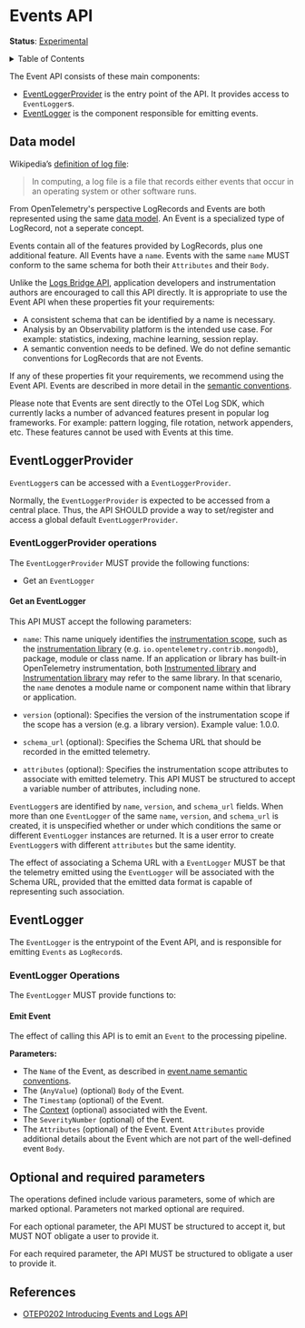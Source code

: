 # Events API

**Status**: [Experimental](../document-status.md)

<details>
<summary>Table of Contents</summary>

<!-- Re-generate TOC with `markdown-toc --no-first-h1 -i` -->

<!-- toc -->

- [Events API](#events-api)
  - [Data model](#data-model)
  - [EventLoggerProvider](#eventloggerprovider)
    - [EventLoggerProvider operations](#eventloggerprovider-operations)
      - [Get an EventLogger](#get-an-eventlogger)
  - [EventLogger](#eventlogger)
    - [EventLogger Operations](#eventlogger-operations)
      - [Emit Event](#emit-event)
  - [Optional and required parameters](#optional-and-required-parameters)
  - [References](#references)

<!-- tocstop -->

</details>

The Event API consists of these main components:

* [EventLoggerProvider](#eventloggerprovider) is the entry point of the API. It provides access to `EventLogger`s.
* [EventLogger](#eventlogger) is the component responsible for emitting events.

## Data model

Wikipedia’s [definition of log file](https://en.wikipedia.org/wiki/Log_file):

>In computing, a log file is a file that records either events that occur in an
>operating system or other software runs.

From OpenTelemetry's perspective LogRecords and Events are both represented
using the same [data model](./data-model.md). An Event is a specialized type
of LogRecord, not a seperate concept.

Events contain all of the features provided by LogRecords, plus one additional
feature. All Events have a `name`.  Events with the same `name` MUST conform to
the same schema for both their `Attributes` and their `Body`.

Unlike the [Logs Bridge API](./bridge-api.md), application developers and
instrumentation authors are encouraged to call this API directly. It is
appropriate to use the Event API when these properties fit your requirements:

* A consistent schema that can be identified by a name is necessary.
* Analysis by an Observability platform is the intended use case. For
  example: statistics, indexing, machine learning, session replay.
* A semantic convention needs to be defined. We do not define semantic
  conventions for LogRecords that are not Events.

If any of these properties fit your requirements, we recommend using the Event API.
Events are described in more detail in the [semantic conventions](https://github.com/open-telemetry/semantic-conventions/blob/main/docs/general/events.md).

Please note that Events are sent directly to the OTel Log SDK, which currently lacks a
number of advanced features present in popular log frameworks. For example:
pattern logging, file rotation, network appenders, etc. These features cannot be
used with Events at this time.

## EventLoggerProvider

`EventLogger`s can be accessed with a `EventLoggerProvider`.

Normally, the `EventLoggerProvider` is expected to be accessed from a central place.
Thus, the API SHOULD provide a way to set/register and access a global default
`EventLoggerProvider`.

### EventLoggerProvider operations

The `EventLoggerProvider` MUST provide the following functions:

* Get an `EventLogger`

#### Get an EventLogger

This API MUST accept the following parameters:

* `name`: This name uniquely identifies the [instrumentation scope](../glossary.md#instrumentation-scope),
  such as the [instrumentation library](../glossary.md#instrumentation-library)
  (e.g. `io.opentelemetry.contrib.mongodb`), package, module or class name.
  If an application or library has built-in OpenTelemetry instrumentation, both
  [Instrumented library](../glossary.md#instrumented-library) and
  [Instrumentation library](../glossary.md#instrumentation-library) may refer to
  the same library. In that scenario, the `name` denotes a module name or component
  name within that library or application.

* `version` (optional): Specifies the version of the instrumentation scope if
  the scope has a version (e.g. a library version). Example value: 1.0.0.

* `schema_url` (optional): Specifies the Schema URL that should be recorded in
  the emitted telemetry.

* `attributes` (optional): Specifies the instrumentation scope attributes to
  associate with emitted telemetry. This API MUST be structured to accept a
  variable number of attributes, including none.

`EventLogger`s are identified by `name`, `version`, and `schema_url` fields.  When more
than one `EventLogger` of the same `name`, `version`, and `schema_url` is created, it
is unspecified whether or under which conditions the same or different `EventLogger`
instances are returned. It is a user error to create `EventLogger`s with different
`attributes` but the same identity.

The effect of associating a Schema URL with a `EventLogger` MUST be that the telemetry
emitted using the `EventLogger` will be associated with the Schema URL, provided that
the emitted data format is capable of representing such association.

## EventLogger

The `EventLogger` is the entrypoint of the Event API, and is responsible for
emitting `Events` as `LogRecord`s.

### EventLogger Operations

The `EventLogger` MUST provide functions to:

#### Emit Event

The effect of calling this API is to emit an `Event` to the processing pipeline.

**Parameters:**

* The `Name` of the Event, as described
  in [event.name semantic conventions](https://github.com/open-telemetry/semantic-conventions/blob/main/docs/general/events.md).
* The (`AnyValue`) (optional) `Body` of the Event.
* The `Timestamp` (optional) of the Event.
* The [Context](../context/README.md) (optional) associated with the Event.
* The `SeverityNumber` (optional) of the Event.
* The `Attributes` (optional) of the Event. Event `Attributes` provide
  additional details about the Event which are not part of the
  well-defined event `Body`.

## Optional and required parameters

The operations defined include various parameters, some of which are marked
optional. Parameters not marked optional are required.

For each optional parameter, the API MUST be structured to accept it, but MUST
NOT obligate a user to provide it.

For each required parameter, the API MUST be structured to obligate a user to
provide it.

## References

- [OTEP0202 Introducing Events and Logs API](https://github.com/open-telemetry/oteps/blob/main/text/0202-events-and-logs-api.md)
